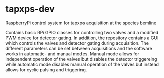 # tapxps-dev
RaspberryPi control system for tapxps acquisition at the species bemline

Contains basic RPi GPIO classes for controlling two valves and a modified PWM device for detector gating. In addition, the repository contains a GUI which controls the valves and detector gating during acquisition. The different parameters can be set between acquisitions and the software works in automatic- and manual modes. Manual mode allows for independent operation of the valves but disables the detector triggereing while automatic mode disables manual operation of the valves but instead allows for cyclic pulsing and triggering.
